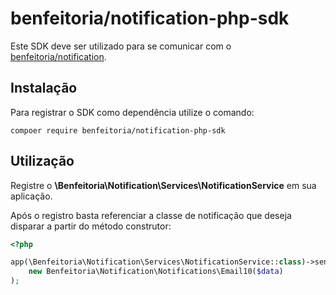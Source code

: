 # benfeitoria/notification-php-sdk

Este SDK deve ser utilizado para se comunicar com o
[benfeitoria/notification](https://github.com/benfeitoria/notification).

## Instalação

Para registrar o SDK como dependência utilize o comando:

```
compoer require benfeitoria/notification-php-sdk
```

## Utilização

Registre o **\Benfeitoria\Notification\Services\NotificationService** em sua aplicação.

Após o registro basta referenciar a classe de notificação que deseja disparar a partir do método construtor:

```php
<?php

app(\Benfeitoria\Notification\Services\NotificationService::class)->send(
    new Benfeitoria\Notification\Notifications\Email10($data)
);
```
